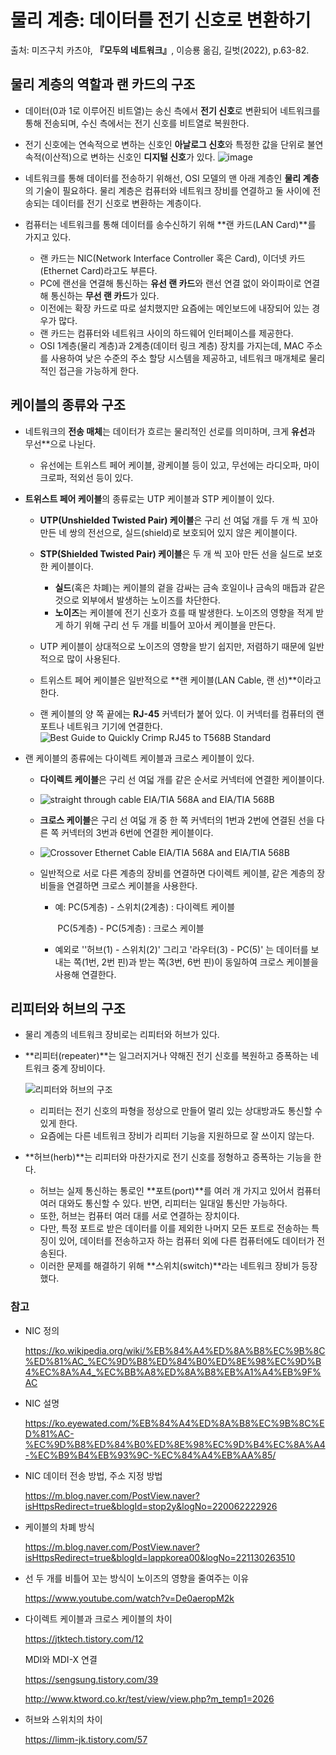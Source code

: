 # 물리 계층: 데이터를 전기 신호로 변환하기

출처: 미즈구치 카츠야, **『모두의 네트워크』**, 이승룡 옮김, 길벗(2022), p.63-82.

## 물리 계층의 역할과 랜 카드의 구조

* 데이터(0과 1로 이루어진 비트열)는 송신 측에서 **전기 신호**로 변환되어 네트워크를 통해 전송되며, 수신 측에서는 전기 신호를 비트열로 복원한다.
* 전기 신호에는 연속적으로 변하는 신호인 **아날로그 신호**와 특정한 값을 단위로 불연속적(이산적)으로 변하는 신호인 **디지털 신호**가 있다.
  ![image](https://user-images.githubusercontent.com/108053925/196694161-48a0f5ef-9c0b-443b-84cd-b6acede014c3.png)
* 네트워크를 통해 데이터를 전송하기 위해선, OSI 모델의 맨 아래 계층인 **물리 계층**의 기술이 필요하다. 물리 계층은 컴퓨터와 네트워크 장비를 연결하고 둘 사이에 전송되는 데이터를 전기 신호로 변환하는 계층이다.

* 컴퓨터는 네트워크를 통해 데이터를 송수신하기 위해 **랜 카드(LAN Card)**를 가지고 있다. 
  * 랜 카드는 NIC(Network Interface Controller 혹은 Card), 이더넷 카드(Ethernet Card)라고도 부른다.
  * PC에 랜선을 연결해 통신하는 **유선 랜 카드**와 랜선 연결 없이 와이파이로 연결해 통신하는 **무선 랜 카드**가 있다.
  * 이전에는 확장 카드로 따로 설치했지만 요즘에는 메인보드에 내장되어 있는 경우가 많다.
  * 랜 카드는 컴퓨터와 네트워크 사이의 하드웨어 인터페이스를 제공한다.
  * OSI 1계층(물리 계층)과 2계층(데이터 링크 계층) 장치를 가지는데, MAC 주소를 사용하여 낮은 수준의 주소 할당 시스템을 제공하고, 네트워크 매개체로 물리적인 접근을 가능하게 한다.



## 케이블의 종류와 구조

* 네트워크의 **전송 매체**는 데이터가 흐르는 물리적인 선로를 의미하며, 크게 **유선**과 무선**으로 나뉜다.
  * 유선에는 트위스트 페어 케이블, 광케이블 등이 있고, 무선에는 라디오파, 마이크로파, 적외선 등이 있다.

* **트위스트 페어 케이블**의 종류로는 UTP 케이블과 STP 케이블이 있다.

  * **UTP(Unshielded Twisted Pair) 케이블**은 구리 선 여덟 개를 두 개 씩 꼬아 만든 네 쌍의 전선으로, 실드(shield)로 보호되어 있지 않은 케이블이다.

  * **STP(Shielded Twisted Pair) 케이블**은 두 개 씩 꼬아 만든 선을 실드로 보호한 케이블이다.

    * **실드**(혹은 차폐)는 케이블의 겉을 감싸는 금속 호일이나 금속의 매듭과 같은 것으로 외부에서 발생하는 노이즈를 차단한다.
    * **노이즈**는 케이블에 전기 신호가 흐를 때 발생한다. 노이즈의 영향을 적게 받게 하기 위해 구리 선 두 개를 비틀어 꼬아서 케이블을 만든다. 

  * UTP 케이블이 상대적으로 노이즈의 영향을 받기 쉽지만, 저렴하기 때문에 일반적으로 많이 사용된다.

  * 트위스트 페어 케이블은 일반적으로 **랜 케이블(LAN Cable, 랜 선)**이라고 한다.

  * 랜 케이블의 양 쪽 끝에는 **RJ-45** 커넥터가 붙어 있다. 이 커넥터를 컴퓨터의 랜 포트나 네트워크 기기에 연결한다.
   ![Best Guide to Quickly Crimp RJ45 to T568B Standard](https://www.make-it.ca/wp-content/uploads/2021/09/rj45-featured.jpg)

* 랜 케이블의 종류에는 다이렉트 케이블과 크로스 케이블이 있다.

  * **다이렉트 케이블**은 구리 선 여덟 개를 같은 순서로 커넥터에 연결한 케이블이다.

  * ![straight through cable EIA/TIA 568A and EIA/TIA 568B](https://network-byte.com/wp-content/uploads/2020/06/straight-through-cable-min.jpg)

  * **크로스 케이블**은 구리 선 여덟 개 중 한 쪽 커넥터의 1번과 2번에 연결된 선을 다른 쪽 커넥터의 3번과 6번에 연결한 케이블이다.

  * ![Crossover Ethernet Cable EIA/TIA 568A and EIA/TIA 568B](https://network-byte.com/wp-content/uploads/2020/06/Crossover-ethernet-cable-min.jpg)

  * 일반적으로 서로 다른 계층의 장비를 연결하면 다이렉트 케이블, 같은 계층의 장비들을 연결하면 크로스 케이블을 사용한다.

    * 예: PC(5계층) - 스위치(2계층) : 다이렉트 케이블

      ​      PC(5계층) - PC(5계층) : 크로스 케이블

    * 예외로 ''허브(1) - 스위치(2)' 그리고 '라우터(3) - PC(5)' 는 데이터를 보내는 쪽(1번, 2번 핀)과 받는 쪽(3번, 6번 핀)이 동일하여 크로스 케이블을 사용해 연결한다.

    



## 리피터와 허브의 구조

* 물리 계층의 네트워크 장비로는 리피터와 허브가 있다.

* **리피터(repeater)**는 일그러지거나 약해진 전기 신호를 복원하고 증폭하는 네트워크 중계 장비이다.

  ![리피터와 허브의 구조](https://velog.velcdn.com/images%2Fminj9_6%2Fpost%2F017e83b9-f4d5-41bf-922b-3fb633b68d5b%2Fimage.png)

  * 리피터는 전기 신호의 파형을 정상으로 만들어 멀리 있는 상대방과도 통신할 수 있게 한다.
  * 요즘에는 다른 네트워크 장비가 리피터 기능을 지원하므로 잘 쓰이지 않는다.

* **허브(herb)**는 리피터와 마찬가지로 전기 신호를 정형하고 증폭하는 기능을 한다.

  * 허브는 실제 통신하는 통로인 **포트(port)**를 여러 개 가지고 있어서 컴퓨터 여러 대와도 통신할 수 있다. 반면, 리피터는 일대일 통신만 가능하다.
  * 또한, 허브는 컴퓨터 여러 대를 서로 연결하는 장치이다. 
  * 다만, 특정 포트로 받은 데이터를 이를 제외한 나머지 모든 포트로 전송하는 특징이 있어, 데이터를 전송하고자 하는 컴퓨터 외에 다른 컴퓨터에도 데이터가 전송된다.
  * 이러한 문제를 해결하기 위해 **스위치(switch)**라는 네트워크 장비가 등장했다.



### 참고

* NIC 정의

  https://ko.wikipedia.org/wiki/%EB%84%A4%ED%8A%B8%EC%9B%8C%ED%81%AC_%EC%9D%B8%ED%84%B0%ED%8E%98%EC%9D%B4%EC%8A%A4_%EC%BB%A8%ED%8A%B8%EB%A1%A4%EB%9F%AC

- NIC 설명

  https://ko.eyewated.com/%EB%84%A4%ED%8A%B8%EC%9B%8C%ED%81%AC-%EC%9D%B8%ED%84%B0%ED%8E%98%EC%9D%B4%EC%8A%A4-%EC%B9%B4%EB%93%9C-%EC%84%A4%EB%AA%85/

* NIC 데이터 전송 방법, 주소 지정 방법

  https://m.blog.naver.com/PostView.naver?isHttpsRedirect=true&blogId=stop2y&logNo=220062222926

* 케이블의 차폐 방식

  https://m.blog.naver.com/PostView.naver?isHttpsRedirect=true&blogId=lappkorea00&logNo=221130263510

* 선 두 개를 비틀어 꼬는 방식이 노이즈의 영향을 줄여주는 이유

  https://www.youtube.com/watch?v=De0aeropM2k

* 다이렉트 케이블과 크로스 케이블의 차이

  https://jtktech.tistory.com/12

  MDI와 MDI-X 연결

  https://sengsung.tistory.com/39

  http://www.ktword.co.kr/test/view/view.php?m_temp1=2026

* 허브와 스위치의 차이

  https://limm-jk.tistory.com/57

